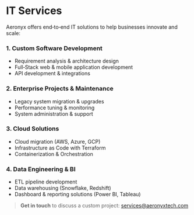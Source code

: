 # IT Services

Aeronyx offers end‑to‑end IT solutions to help businesses innovate and scale:

### 1. Custom Software Development

- Requirement analysis & architecture design
- Full‑Stack web & mobile application development
- API development & integrations

### 2. Enterprise Projects & Maintenance

- Legacy system migration & upgrades
- Performance tuning & monitoring
- System administration & support

### 3. Cloud Solutions

- Cloud migration (AWS, Azure, GCP)
- Infrastructure as Code with Terraform
- Containerization & Orchestration

### 4. Data Engineering & BI

- ETL pipeline development
- Data warehousing (Snowflake, Redshift)
- Dashboard & reporting solutions (Power BI, Tableau)

> **Get in touch** to discuss a custom project: services@aeronyxtech.com